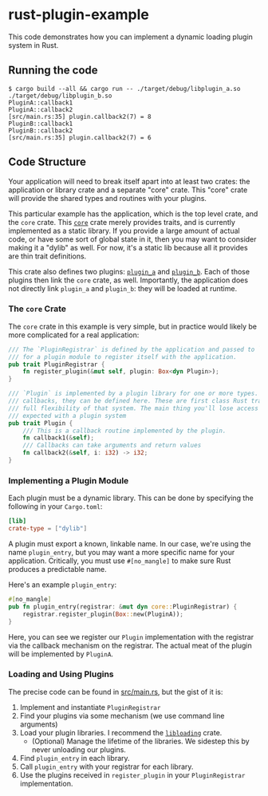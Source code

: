 # rust-plugin-example
This code demonstrates how you can implement a dynamic loading plugin system in
Rust.

## Running the code
```
$ cargo build --all && cargo run -- ./target/debug/libplugin_a.so ./target/debug/libplugin_b.so
PluginA::callback1
PluginA::callback2
[src/main.rs:35] plugin.callback2(7) = 8
PluginB::callback1
PluginB::callback2
[src/main.rs:35] plugin.callback2(7) = 6
```

## Code Structure
Your application will need to break itself apart into at least two crates: the
application or library crate and a separate "core" crate. This "core" crate will
provide the shared types and routines with your plugins.

This particular example has the application, which is the top level crate, and
the `core` crate. This [`core`](core) crate merely provides traits, and is
currently implemented as a static library. If you provide a large amount of
actual code, or have some sort of global state in it, then you may want to
consider making it a "dylib" as well. For now, it's a static lib because all it
provides are thin trait definitions.

This crate also defines two plugins: [`plugin_a`](plugin_a) and [`plugin_b`](
plugin_b). Each of those plugins then link the `core` crate, as well.
Importantly, the application does not directly link `plugin_a` and `plugin_b`:
they will be loaded at runtime.

### The `core` Crate
The `core` crate in this example is very simple, but in practice would likely
be more complicated for a real application:
```rust
/// The `PluginRegistrar` is defined by the application and passed to `plugin_entry`. It's used
/// for a plugin module to register itself with the application.
pub trait PluginRegistrar {
    fn register_plugin(&mut self, plugin: Box<dyn Plugin>);
}

/// `Plugin` is implemented by a plugin library for one or more types. As you need additional
/// callbacks, they can be defined here. These are first class Rust trait objects, so you have the
/// full flexibility of that system. The main thing you'll lose access to is generics, but that's
/// expected with a plugin system
pub trait Plugin {
    /// This is a callback routine implemented by the plugin.
    fn callback1(&self);
    /// Callbacks can take arguments and return values
    fn callback2(&self, i: i32) -> i32;
}
```

### Implementing a Plugin Module
Each plugin must be a dynamic library. This can be done by specifying the
following in your `Cargo.toml`:
```toml
[lib]
crate-type = ["dylib"]
```

A plugin must export a known, linkable name. In our case, we're using the name
`plugin_entry`, but you may want a more specific name for your application.
Critically, you must use `#[no_mangle]` to make sure Rust produces a predictable
name.

Here's an example `plugin_entry`:
```rust
#[no_mangle]
pub fn plugin_entry(registrar: &mut dyn core::PluginRegistrar) {
    registrar.register_plugin(Box::new(PluginA));
}
```

Here, you can see we register our `Plugin` implementation with the registrar via
the callback mechanism on the registrar. The actual meat of the plugin will be
implemented by `PluginA`.

### Loading and Using Plugins
The precise code can be found in [src/main.rs](src/main.rs), but the gist of it
is:
1. Implement and instantiate `PluginRegistrar`
2. Find your plugins via some mechanism (we use command line arguments)
3. Load your plugin libraries. I recommend the [`libloading`](
   https://lib.rs/crates/libloading) crate.
   - (Optional) Manage the lifetime of the libraries. We sidestep this by
     never unloading our plugins.
4. Find `plugin_entry` in each library.
5. Call `plugin_entry` with your registrar for each library.
6. Use the plugins received in `register_plugin` in your `PluginRegistrar`
   implementation.